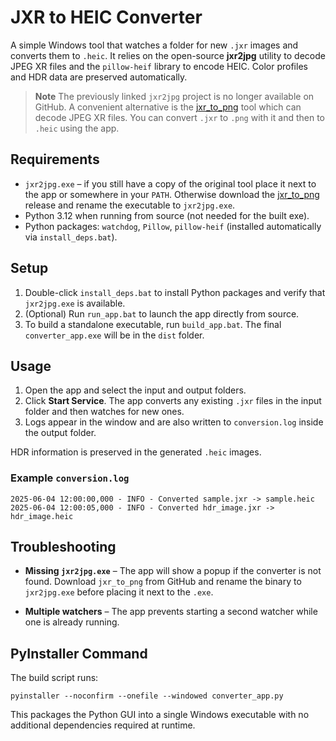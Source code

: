 # JXR to HEIC Converter

A simple Windows tool that watches a folder for new `.jxr` images and converts them to `.heic`. It relies on the open-source **jxr2jpg** utility to decode JPEG XR files and the `pillow-heif` library to encode HEIC. Color profiles and HDR data are preserved automatically.


> **Note**
> The previously linked `jxr2jpg` project is no longer available on GitHub. A convenient alternative is the [jxr_to_png](https://github.com/ledoge/jxr_to_png) tool which can decode JPEG XR files. You can convert `.jxr` to `.png` with it and then to `.heic` using the app.

## Requirements

- `jxr2jpg.exe` – if you still have a copy of the original tool place it next to the app or somewhere in your `PATH`. Otherwise download the [jxr_to_png](https://github.com/ledoge/jxr_to_png) release and rename the executable to `jxr2jpg.exe`.
- Python 3.12 when running from source (not needed for the built exe).
- Python packages: `watchdog`, `Pillow`, `pillow-heif` (installed automatically via `install_deps.bat`).

## Setup

1. Double-click `install_deps.bat` to install Python packages and verify that `jxr2jpg.exe` is available.
2. (Optional) Run `run_app.bat` to launch the app directly from source.
3. To build a standalone executable, run `build_app.bat`. The final `converter_app.exe` will be in the `dist` folder.

## Usage

1. Open the app and select the input and output folders.
2. Click **Start Service**. The app converts any existing `.jxr` files in the input folder and then watches for new ones.
3. Logs appear in the window and are also written to `conversion.log` inside the output folder.

HDR information is preserved in the generated `.heic` images.

### Example `conversion.log`

```
2025-06-04 12:00:00,000 - INFO - Converted sample.jxr -> sample.heic
2025-06-04 12:00:05,000 - INFO - Converted hdr_image.jxr -> hdr_image.heic
```

## Troubleshooting

- **Missing `jxr2jpg.exe`** – The app will show a popup if the converter is not found. Download `jxr_to_png` from GitHub and rename the binary to `jxr2jpg.exe` before placing it next to the `.exe`.

- **Multiple watchers** – The app prevents starting a second watcher while one is already running.

## PyInstaller Command

The build script runs:

```
pyinstaller --noconfirm --onefile --windowed converter_app.py
```

This packages the Python GUI into a single Windows executable with no additional dependencies required at runtime.

